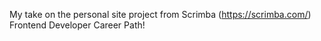 My take on the personal site project from Scrimba (https://scrimba.com/) Frontend Developer Career Path!

